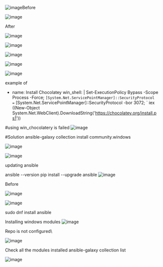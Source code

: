 ![image](https://github.com/user-attachments/assets/3a7db46e-9775-4af7-8673-cac209b5dce6)Before

![image](https://github.com/user-attachments/assets/ab9b46c2-5470-4b5f-b34d-4390d8386de9)


After

![image](https://github.com/user-attachments/assets/1098b455-9ef8-4c4e-b634-ebc5fac0266f)


![image](https://github.com/user-attachments/assets/c625c3ba-079e-482e-ae66-1590fb37c5f3)

![image](https://github.com/user-attachments/assets/56385336-8bda-4048-b338-a189d8414ffe)

![image](https://github.com/user-attachments/assets/dfec2b5c-8504-4ff1-86a9-24b3c3293441)


![image](https://github.com/user-attachments/assets/f4a176ae-7eda-45db-8cf4-2f32e831c8f8)




example of 

- name: Install Chocolatey
  win_shell: |
    Set-ExecutionPolicy Bypass -Scope Process -Force; `
    [System.Net.ServicePointManager]::SecurityProtocol = `
    [System.Net.ServicePointManager]::SecurityProtocol -bor 3072; `
    iex ((New-Object System.Net.WebClient).DownloadString('https://chocolatey.org/install.ps1'))



#using win_chocolatery is failed
![image](https://github.com/user-attachments/assets/6b3db117-a051-4192-8a02-f79193277ba8)


#Solution
ansible-galaxy collection install community.windows

![image](https://github.com/user-attachments/assets/c3058e35-7fe6-48ed-96ac-8ad48560bafc)

![image](https://github.com/user-attachments/assets/dc4abe14-a115-48dc-bfba-cf4722f8a3f7)


updating ansible

ansible --version
pip install --upgrade ansible
![image](https://github.com/user-attachments/assets/34eb316f-2bc9-446f-82d0-40e59158c666)


Before

![image](https://github.com/user-attachments/assets/033b9204-c6a6-425c-b2e4-afda33f1fe85)

![image](https://github.com/user-attachments/assets/dfd1c493-494f-449e-9081-1be9712ae5c6)

sudo dnf install ansible


Installing windows modules
![image](https://github.com/user-attachments/assets/93634326-da1e-4e65-8b1e-776ff56534dd)

Repo is not configured\

![image](https://github.com/user-attachments/assets/46f6709a-4bcc-4a50-8f5f-29fefa7fb096)



Check all the modules installed
ansible-galaxy collection list

![image](https://github.com/user-attachments/assets/5d861e35-83c0-4cb1-9471-15bbf9801f90)


